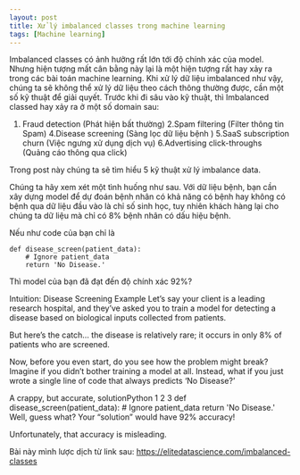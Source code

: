 ```yaml
---
layout: post
title: Xử lý imbalanced classes trong machine learning
tags: [Machine learning]
---
```

Imbalanced classes có ảnh hưởng rất lớn tới độ chính xác của model. Nhưng hiện tượng mất cân bằng này lại là một hiện tượng rất hay xảy ra trong các bài toán machine learning. Khi xử lý dữ liệu imbalanced như vậy, chúng ta sẽ không thể xử lý dữ liệu theo cách thông thường được, cần một số kỹ thuật để giải quyết. Trước khi đi sâu vào kỹ thuật, thì Imbalanced classed hay xảy ra ở một số domain sau:

1. Fraud detection (Phát hiện bất thường)
2.Spam filtering (Filter thông tin Spam)
4.Disease screening (Sàng lọc dữ liệu bệnh )
5.SaaS subscription churn (Việc ngưng xử dụng dịch vụ)
6.Advertising click-throughs (Quảng cáo thông qua click)

Trong post này chúng ta sẽ tìm hiểu 5 kỹ thuật xử lý imbalance data.

Chúng ta hãy xem xét một tình huống như sau. Với dữ liệu bệnh, bạn cần xây dựng model để dự đoán bệnh nhân có khả năng có bệnh hay không có bệnh qua dữ liệu đầu vào là chỉ số sinh học, tuy nhiên khách hàng lại cho chúng ta dữ liệu mà chỉ có 8% bệnh nhân có dấu hiệu bệnh.

Nếu như code của bạn chỉ là 
~~~~
def disease_screen(patient_data):
    # Ignore patient_data
    return 'No Disease.'
~~~~

Thì model của bạn đã đạt đến độ chính xác 92%? 

Intuition: Disease Screening Example
Let’s say your client is a leading research hospital, and they’ve asked you to train a model for detecting a disease based on biological inputs collected from patients.

But here’s the catch… the disease is relatively rare; it occurs in only 8% of patients who are screened.

Now, before you even start, do you see how the problem might break? Imagine if you didn’t bother training a model at all. Instead, what if you just wrote a single line of code that always predicts ‘No Disease?’

A crappy, but accurate, solutionPython
1
2
3
def disease_screen(patient_data):
    # Ignore patient_data
    return 'No Disease.'
Well, guess what? Your “solution” would have 92% accuracy!

Unfortunately, that accuracy is misleading.

Bài này mình lược dịch từ link sau: https://elitedatascience.com/imbalanced-classes
